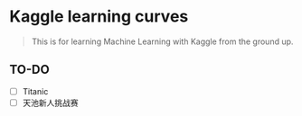 # Kaggle learning curves
> This is for learning Machine Learning with Kaggle from the ground up.

## TO-DO
- [ ] Titanic
- [ ] 天池新人挑战赛 